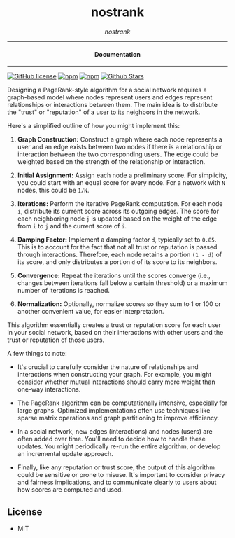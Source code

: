 

<div align="center">  
  <h1>nostrank</h1>
</div>

<div align="center">  
<i>nostrank</i>
</div>

---

<div align="center">
<h4>Documentation</h4>
</div>

---

[![GitHub license](https://img.shields.io/badge/license-MIT-blue.svg)](https://github.com/nostrapps/nostrank/blob/gh-pages/LICENSE)
[![npm](https://img.shields.io/npm/v/nostrank)](https://npmjs.com/package/nostrank)
[![npm](https://img.shields.io/npm/dw/nostrank.svg)](https://npmjs.com/package/nostrank)
[![Github Stars](https://img.shields.io/github/stars/nostrapps/nostrank.svg)](https://github.com/nostrapps/nostrank/)

Designing a PageRank-style algorithm for a social network requires a graph-based model where nodes represent users and edges represent relationships or interactions between them. The main idea is to distribute the "trust" or "reputation" of a user to its neighbors in the network.

Here's a simplified outline of how you might implement this:

1. **Graph Construction:** Construct a graph where each node represents a user and an edge exists between two nodes if there is a relationship or interaction between the two corresponding users. The edge could be weighted based on the strength of the relationship or interaction.

2. **Initial Assignment:** Assign each node a preliminary score. For simplicity, you could start with an equal score for every node. For a network with `N` nodes, this could be `1/N`.

3. **Iterations:** Perform the iterative PageRank computation. For each node `i`, distribute its current score across its outgoing edges. The score for each neighboring node `j` is updated based on the weight of the edge from `i` to `j` and the current score of `i`.

4. **Damping Factor:** Implement a damping factor `d`, typically set to `0.85`. This is to account for the fact that not all trust or reputation is passed through interactions. Therefore, each node retains a portion `(1 - d)` of its score, and only distributes a portion `d` of its score to its neighbors.

5. **Convergence:** Repeat the iterations until the scores converge (i.e., changes between iterations fall below a certain threshold) or a maximum number of iterations is reached.

6. **Normalization:** Optionally, normalize scores so they sum to 1 or 100 or another convenient value, for easier interpretation.

This algorithm essentially creates a trust or reputation score for each user in your social network, based on their interactions with other users and the trust or reputation of those users.

A few things to note:

- It's crucial to carefully consider the nature of relationships and interactions when constructing your graph. For example, you might consider whether mutual interactions should carry more weight than one-way interactions.

- The PageRank algorithm can be computationally intensive, especially for large graphs. Optimized implementations often use techniques like sparse matrix operations and graph partitioning to improve efficiency.

- In a social network, new edges (interactions) and nodes (users) are often added over time. You'll need to decide how to handle these updates. You might periodically re-run the entire algorithm, or develop an incremental update approach.

- Finally, like any reputation or trust score, the output of this algorithm could be sensitive or prone to misuse. It's important to consider privacy and fairness implications, and to communicate clearly to users about how scores are computed and used.

## License

- MIT
